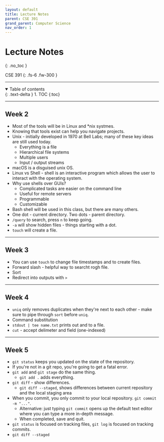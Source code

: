 ```yaml
---
layout: default
title: Lecture Notes
parent: CSE 391
grand_parent: Computer Science
nav_order: 1
---
```


# Lecture Notes
{: .no_toc }

CSE 391
{: .fs-6 .fw-300 }

---

<details open markdown="block">
  <summary>
    Table of contents
  </summary>
  {: .text-delta }
1. TOC
{:toc}
</details>

---

## Week 2
- Most of the tools will be in Linux and *nix systmes.
- Knowing that tools exist can help you navigate projects. 
- Unix - initially developed in 1970 at Bell Labs; many of these key ideas are still used today.
  - Everything is a file
  - Hierarchical file systems
  - Multiple users
  - Input / output streams
- macOS is a disguised unix OS.
- Linux vs Shell - shell is an interactive program which allows the user to interact with the operating system.
- Why use shells over GUIs?
  - Complicated tasks are easier on the command line
  - Useful for remote servers
  - Programmable
  - Customizable
- Bash shell will be used in this class, but there are many others.
- One dot - current directory. Two dots - parent directory.
- `/query` to search, press `n` to keep going.
- `-a` will show hidden files - things starting with a dot.
- `touch` will create a file.

---

## Week 3
- You can use `touch` to change file timestamps and to create files.
- Forward slash - helpful way to searcht rogh file.
- Sort 
- Redirect into outputs with `>`

---

## Week 4
- `uniq` only removes duplicates when they're next to each other - make sure to pipe through `sort` before `uniq`.
- Command substitution
- `stdout | tee name.txt` prints out and to a file.
- `cut` - accept delimeter and field (one-indexed)

---

## Week 5
- `git status` keeps you updated on the state of the repository.
- If you're not in a git repo, you're going to get a fatal error.
- `git add` and `git stage` do the same thing.
  - `git add .` adds everything.
- `git diff` - show differences.
  - `git diff --staged`, shows differences between current repository and the local staging area
- When you commit, you only commit to your local repository. `git commit -m "..."`.
  - Alternative: just typing `git commit` opens up the default text editor where you can type a more in-depth message.
  - When completed, save and quit.
- `git status` is focused on tracking files, `git log` is focused on tracking commits.
- `git diff --staged`

























